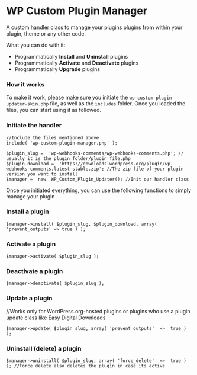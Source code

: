 
# WP Custom Plugin Manager
A custom handler class to manage your plugins plugins from within your plugin, theme or any other code.

What you can do with it:
- Programmatically **Install** and **Uninstall** plugins
- Programmatically **Activate** and **Deactivate** plugins
- Programmatically **Upgrade** plugins

  

### How it works
To make it work, please make sure you initiate the `wp-custom-plugin-updater-skin.php` file, as well as the `includes` folder.
Once you loaded the files, you can start using it as followed.

### Initiate the handler

    //Include the files mentioned above
    include( 'wp-custom-plugin-manager.php' );
    
    $plugin_slug =  'wp-webhooks-comments/wp-webhooks-comments.php'; // usually it is the plugin_folder/plugin_file.php
    $plugin_download =  'https://downloads.wordpress.org/plugin/wp-webhooks-comments.latest-stable.zip'; //The zip file of your plugin version you want to install
    $manager =  new  WP_Custom_Plugin_Updater(); //Init our handler class

Once you initiated everything, you can use the following functions to simply manage your plugin

### Install a plugin

    $manager->install( $plugin_slug, $plugin_download, array( 'prevent_outputs' => true ) );

### Activate a plugin

    $manager->activate( $plugin_slug );

### Deactivate a plugin

    $manager->deactivate( $plugin_slug );

### Update a plugin
//Works only for WordPress.org-hosted plugins or plugins who use a plugin update class like Easy Digital Downloads

    $manager->update( $plugin_slug, array( 'prevent_outputs'  =>  true ) );

### Uninstall (delete) a plugin

    $manager->uninstall( $plugin_slug, array( 'force_delete'  =>  true ) ); //Force delete also deletes the plugin in case its active

